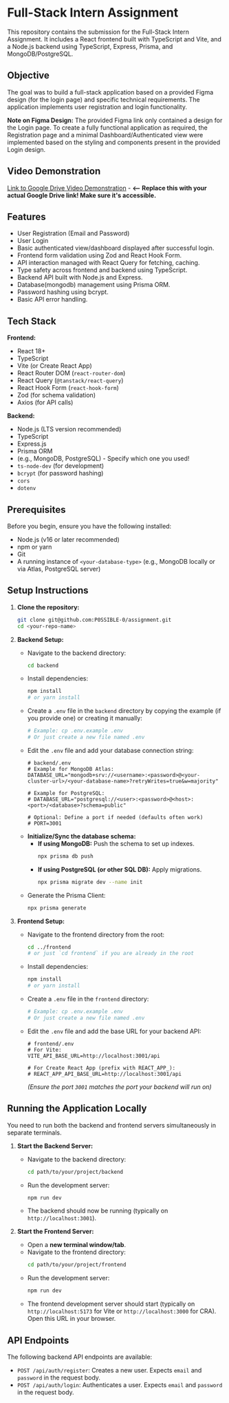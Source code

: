 # Full-Stack Intern Assignment

This repository contains the submission for the Full-Stack Intern Assignment. It includes a React frontend built with TypeScript and Vite, and a Node.js backend using TypeScript, Express, Prisma, and MongoDB/PostgreSQL.

## Objective

The goal was to build a full-stack application based on a provided Figma design (for the login page) and specific technical requirements. The application implements user registration and login functionality.

**Note on Figma Design:** The provided Figma link only contained a design for the Login page. To create a fully functional application as required, the Registration page and a minimal Dashboard/Authenticated view were implemented based on the styling and components present in the provided Login design.

## Video Demonstration

[Link to Google Drive Video Demonstration](https://drive.google.com/file/d/1xaNJXe3KUiFaIc5QSh4iy56vDXGqv5F6/view?usp=sharing) - **<-- Replace this with your actual Google Drive link! Make sure it's accessible.**

## Features

*   User Registration (Email and Password)
*   User Login
*   Basic authenticated view/dashboard displayed after successful login.
*   Frontend form validation using Zod and React Hook Form.
*   API interaction managed with React Query for fetching, caching.
*   Type safety across frontend and backend using TypeScript.
*   Backend API built with Node.js and Express.
*   Database(mongodb) management using Prisma ORM.
*   Password hashing using bcrypt.
*   Basic API error handling.

## Tech Stack

**Frontend:**

*   React 18+
*   TypeScript
*   Vite (or Create React App)
*   React Router DOM (`react-router-dom`)
*   React Query (`@tanstack/react-query`)
*   React Hook Form (`react-hook-form`)
*   Zod (for schema validation)
*   Axios (for API calls)

**Backend:**

*   Node.js (LTS version recommended)
*   TypeScript
*   Express.js
*   Prisma ORM
*   <your-database-type> (e.g., MongoDB, PostgreSQL) - Specify which one you used!
*   `ts-node-dev` (for development)
*   `bcrypt` (for password hashing)
*   `cors`
*   `dotenv`


## Prerequisites

Before you begin, ensure you have the following installed:

*   Node.js (v16 or later recommended)
*   npm or yarn
*   Git
*   A running instance of `<your-database-type>` (e.g., MongoDB locally or via Atlas, PostgreSQL server)

## Setup Instructions

1.  **Clone the repository:**
    ```bash
    git clone git@github.com:P0SSIBLE-0/assignment.git
    cd <your-repo-name>
    ```

2.  **Backend Setup:**
    *   Navigate to the backend directory:
        ```bash
        cd backend
        ```
    *   Install dependencies:
        ```bash
        npm install
        # or yarn install
        ```
    *   Create a `.env` file in the `backend` directory by copying the example (if you provide one) or creating it manually:
        ```bash
        # Example: cp .env.example .env
        # Or just create a new file named .env
        ```
    *   Edit the `.env` file and add your database connection string:
        ```dotenv
        # backend/.env
        # Example for MongoDB Atlas:
        DATABASE_URL="mongodb+srv://<username>:<password>@<your-cluster-url>/<your-database-name>?retryWrites=true&w=majority"

        # Example for PostgreSQL:
        # DATABASE_URL="postgresql://<user>:<password>@<host>:<port>/<database>?schema=public"

        # Optional: Define a port if needed (defaults often work)
        # PORT=3001
        ```
    *   **Initialize/Sync the database schema:**
        *   **If using MongoDB:** Push the schema to set up indexes.
            ```bash
            npx prisma db push
            ```
        *   **If using PostgreSQL (or other SQL DB):** Apply migrations.
            ```bash
            npx prisma migrate dev --name init
            ```
    *   Generate the Prisma Client:
        ```bash
        npx prisma generate
        ```

3.  **Frontend Setup:**
    *   Navigate to the frontend directory from the root:
        ```bash
        cd ../frontend
        # or just `cd frontend` if you are already in the root
        ```
    *   Install dependencies:
        ```bash
        npm install
        # or yarn install
        ```
    *   Create a `.env` file in the `frontend` directory:
        ```bash
        # Example: cp .env.example .env
        # Or just create a new file named .env
        ```
    *   Edit the `.env` file and add the base URL for your backend API:
        ```dotenv
        # frontend/.env
        # For Vite:
        VITE_API_BASE_URL=http://localhost:3001/api

        # For Create React App (prefix with REACT_APP_):
        # REACT_APP_API_BASE_URL=http://localhost:3001/api
        ```
        *(Ensure the port `3001` matches the port your backend will run on)*

## Running the Application Locally

You need to run both the backend and frontend servers simultaneously in separate terminals.

1.  **Start the Backend Server:**
    *   Navigate to the backend directory:
        ```bash
        cd path/to/your/project/backend
        ```
    *   Run the development server:
        ```bash
        npm run dev
        ```
    *   The backend should now be running (typically on `http://localhost:3001`).

2.  **Start the Frontend Server:**
    *   Open a **new terminal window/tab**.
    *   Navigate to the frontend directory:
        ```bash
        cd path/to/your/project/frontend
        ```
    *   Run the development server:
        ```bash
        npm run dev
        ```
    *   The frontend development server should start (typically on `http://localhost:5173` for Vite or `http://localhost:3000` for CRA). Open this URL in your browser.

## API Endpoints

The following backend API endpoints are available:

*   `POST /api/auth/register`: Creates a new user. Expects `email` and `password` in the request body.
*   `POST /api/auth/login`: Authenticates a user. Expects `email` and `password` in the request body.

